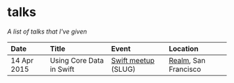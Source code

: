 # talks

*A list of talks that I've given*

| Date          | Title                    | Event                                                       | Location                                |
|:--------------|:-------------------------|:------------------------------------------------------------|:----------------------------------------|
| 14 Apr 2015   | Using Core Data in Swift | [Swift meetup](http://www.meetup.com/swift-language) (SLUG) | [Realm](http://realm.io), San Francisco | 

